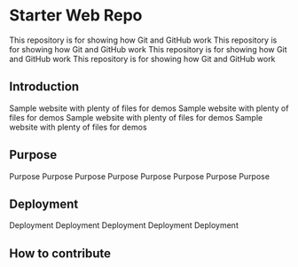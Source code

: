 # Starter Web Repo

This repository is for showing how Git and GitHub work
This repository is for showing how Git and GitHub work
This repository is for showing how Git and GitHub work
This repository is for showing how Git and GitHub work

## Introduction

Sample website with plenty of files for demos
Sample website with plenty of files for demos
Sample website with plenty of files for demos
Sample website with plenty of files for demos

## Purpose

Purpose Purpose
Purpose Purpose
Purpose Purpose
Purpose Purpose

## Deployment

Deployment
Deployment
Deployment
Deployment
Deployment

## How to contribute